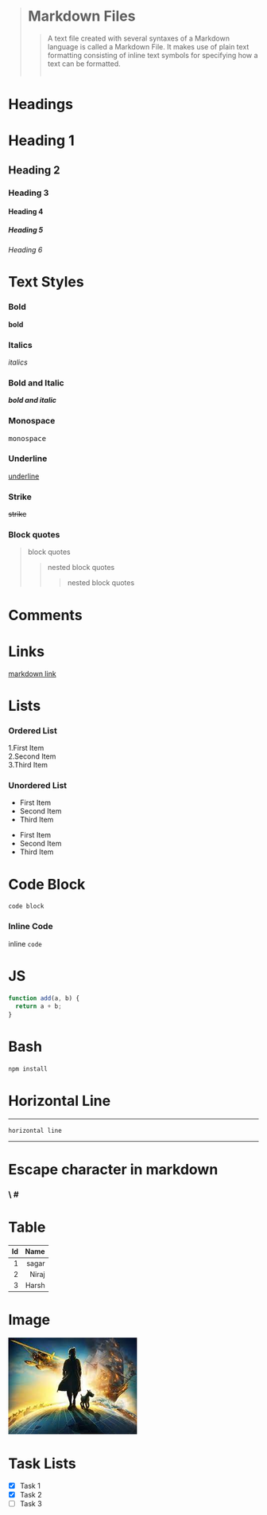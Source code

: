 > # Markdown Files
>
> > A text file created with several syntaxes of a Markdown language is called a Markdown File. It makes use of plain text formatting consisting of inline text symbols for specifying how a text can be formatted.
> > \
> > &nbsp;

# Headings

# Heading 1

## Heading 2

### Heading 3

#### Heading 4

##### Heading 5

###### Heading 6

# Text Styles

### Bold

**bold**

<!-- __bold__ -->

### Italics

_italics_

<!-- *italics* -->

### Bold and Italic

**_bold and italic_**

### Monospace

<samp>monospace</samp>

### Underline

<ins>underline</ins>

### Strike

~~strike~~

### Block quotes

> block quotes
>
> > nested block quotes
> >
> > > nested block quotes

# Comments

<!-- __comments__ -->

# Links

[markdown link](https://github.com/mr-sagarbhatt/RxVids-Practicals/blob/master/Markdown/markdown.md)

# Lists

### Ordered List

<!-- \ :: new line -->

1.First Item\
2.Second Item\
3.Third Item

### Unordered List

- First Item
- Second Item
- Third Item

* First Item
* Second Item
* Third Item

# Code Block

```
code block
```

### Inline Code

inline `code`

# JS

```javascript
function add(a, b) {
  return a + b;
}
```

# Bash

```bash
npm install
```

# Horizontal Line

---

    horizontal line

---

# Escape character in markdown

### \ \#

# Table

|  Id |  Name |
| --: | ----: |
|   1 | sagar |
|   2 | Niraj |
|   3 | Harsh |

# Image

![markdown image](./download.jpeg)

# Task Lists

- [x] Task 1
- [x] Task 2
- [ ] Task 3
